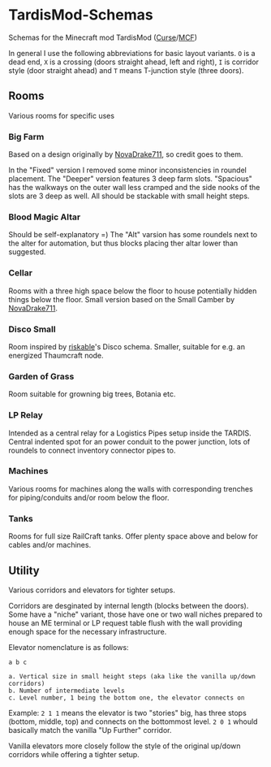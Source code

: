 # TardisMod-Schemas
Schemas for the Minecraft mod TardisMod ([Curse](http://www.curse.com/mc-mods/minecraft/230170-tardis-mod)/[MCF](http://www.minecraftforum.net/forums/mapping-and-modding/minecraft-mods/2420176-tardis-mod-updated-to-v0-99-on-13-08-2015))

In general I use the following abbreviations for basic layout variants. `O` is a dead end, `X` is a crossing (doors straight ahead, left and right), `I` is corridor style (door straight ahead) and `T` means T-junction style (three doors).

## Rooms
Various rooms for specific uses

### Big Farm
Based on a design originally by [NovaDrake711](http://www.minecraftforum.net/forums/mapping-and-modding/minecraft-mods/2420176-tardis-mod-updated-to-v0-99-on-13-08-2015?comment=1178), so credit goes to them.

In the "Fixed" version I removed some minor inconsistencies in roundel placement. The "Deeper" version features 3 deep farm slots. "Spacious" has the walkways on the outer wall less cramped and the side nooks of the slots are 3 deep as well. All should be stackable with small height steps.

### Blood Magic Altar
Should be self-explanatory =)
The "Alt" varsion has some roundels next to the alter for automation, but thus blocks placing ther altar lower than suggested.

### Cellar
Rooms with a three high space below the floor to house potentially hidden things below the floor. Small version based on the Small Camber by [NovaDrake711](http://www.minecraftforum.net/forums/mapping-and-modding/minecraft-mods/2420176-tardis-mod-updated-to-v0-99-on-13-08-2015?comment=1178).

### Disco Small
Room inspired by [riskable](https://www.youtube.com/watch?v=21JZOXFUdWI)'s Disco schema. Smaller, suitable for e.g. an energized Thaumcraft node.

### Garden of Grass
Room suitable for growning big trees, Botania etc.

### LP Relay
Intended as a central relay for a Logistics Pipes setup inside the TARDIS. Central indented spot for an power conduit to the power junction, lots of roundels to connect inventory connector pipes to.

### Machines
Various rooms for machines along the walls with corresponding trenches for piping/conduits and/or room below the floor.

### Tanks
Rooms for full size RailCraft tanks. Offer plenty space above and below for cables and/or machines.


## Utility
Various corridors and elevators for tighter setups.

Corridors are desginated by internal length (blocks between the doors).
Some have a "niche" variant, those have one or two wall niches prepared to house an ME terminal or LP request table flush with the wall providing enough space for the necessary infrastructure.

Elevator nomenclature is as follows:

`a b c`

```
a. Vertical size in small height steps (aka like the vanilla up/down corridors)
b. Number of intermediate levels
c. Level number, 1 being the bottom one, the elevator connects on
```

Example: `2 1 1` means the elevator is two "stories" big, has three stops (bottom, middle, top) and connects on the bottommost level. `2 0 1` whould basically match the vanilla "Up Further" corridor.

Vanilla elevators more closely follow the style of the original up/down corridors while offering a tighter setup.

